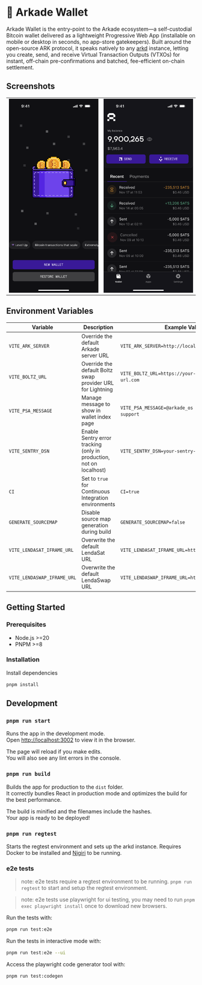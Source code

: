 # 👾 Arkade Wallet

Arkade Wallet is the entry-point to the Arkade ecosystem—a self-custodial Bitcoin wallet delivered as a lightweight Progressive Web App (installable on mobile or desktop in seconds, no app-store gatekeepers). Built around the open-source ARK protocol, it speaks natively to any [arkd](https://github.com/arkade-os/arkd) instance, letting you create, send, and receive Virtual Transaction Outputs (VTXOs) for instant, off-chain pre-confirmations and batched, fee-efficient on-chain settlement.

## Screenshots

<!-- Using a table for more consistent layout -->
<table>
  <tr>
    <td width="50%" align="center">
      <img src="./mockup/new-wallet.png" alt="New Wallet" width="250">
    </td>
    <td width="50%" align="center">
      <img src="./mockup/home-arkade-wallet.png" alt="Home Screen" width="250">
    </td>
  </tr>
</table>

## Environment Variables

| Variable                    | Description                                                         | Example Value                                         |
| --------------------------- | ------------------------------------------------------------------- | ----------------------------------------------------- |
| `VITE_ARK_SERVER`           | Override the default Arkade server URL                              | `VITE_ARK_SERVER=http://localhost:7070`               |
| `VITE_BOLTZ_URL`            | Override the default Boltz swap provider URL for Lightning          | `VITE_BOLTZ_URL=https://your-boltz-provider-url.com`  |
| `VITE_PSA_MESSAGE`          | Manage message to show in wallet index page                         | `VITE_PSA_MESSAGE=@arkade_os on Telegram for support` |
| `VITE_SENTRY_DSN`           | Enable Sentry error tracking (only in production, not on localhost) | `VITE_SENTRY_DSN=your-sentry-dsn`                     |
| `CI`                        | Set to `true` for Continuous Integration environments               | `CI=true`                                             |
| `GENERATE_SOURCEMAP`        | Disable source map generation during build                          | `GENERATE_SOURCEMAP=false`                            |
| `VITE_LENDASAT_IFRAME_URL`  | Overwrite the default LendaSat URL                                  | `VITE_LENDASAT_IFRAME_URL=http://localhost:5173`      |
| `VITE_LENDASWAP_IFRAME_URL` | Overwrite the default LendaSwap URL                                 | `VITE_LENDASWAP_IFRAME_URL=http://localhost:5174`     |

## Getting Started

### Prerequisites

- Node.js >=20
- PNPM >=8

### Installation

Install dependencies

```bash
pnpm install
```

## Development

### `pnpm run start`

Runs the app in the development mode.\
Open [http://localhost:3002](http://localhost:3002) to view it in the browser.

The page will reload if you make edits.\
You will also see any lint errors in the console.

### `pnpm run build`

Builds the app for production to the `dist` folder.\
It correctly bundles React in production mode and optimizes the build for the best performance.

The build is minified and the filenames include the hashes.\
Your app is ready to be deployed!

### `pnpm run regtest`

Starts the regtest environment and sets up the arkd instance. Requires Docker to be installed and [Nigiri](https://nigiri.vulpem.com/) to be running.

### e2e tests

> note: e2e tests require a regtest environment to be running.
> `pnpm run regtest` to start and setup the regtest environment.

> note: e2e tests use playwright for ui testing, you may need to run
> `pnpm exec playwright install` once to download new browsers.

Run the tests with:

```bash
pnpm run test:e2e
```

Run the tests in interactive mode with:

```bash
pnpm run test:e2e --ui
```

Access the playwright code generator tool with:

```bash
pnpm run test:codegen
```